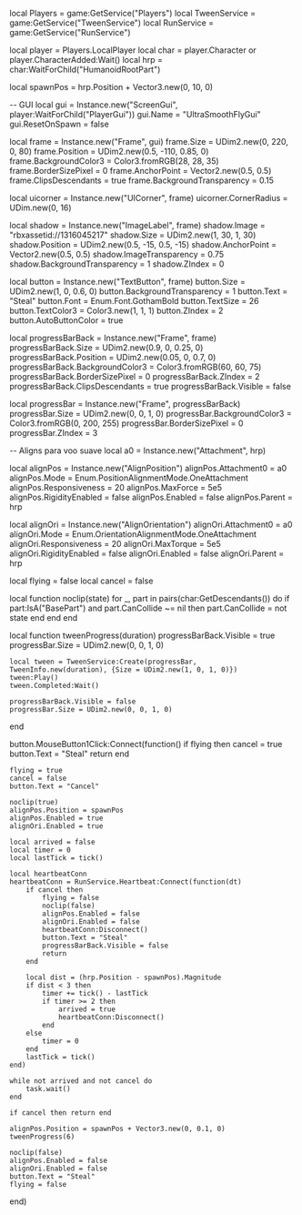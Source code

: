 local Players = game:GetService("Players")
local TweenService = game:GetService("TweenService")
local RunService = game:GetService("RunService")

local player = Players.LocalPlayer
local char = player.Character or player.CharacterAdded:Wait()
local hrp = char:WaitForChild("HumanoidRootPart")

local spawnPos = hrp.Position + Vector3.new(0, 10, 0)

-- GUI
local gui = Instance.new("ScreenGui", player:WaitForChild("PlayerGui"))
gui.Name = "UltraSmoothFlyGui"
gui.ResetOnSpawn = false

local frame = Instance.new("Frame", gui)
frame.Size = UDim2.new(0, 220, 0, 80)
frame.Position = UDim2.new(0.5, -110, 0.85, 0)
frame.BackgroundColor3 = Color3.fromRGB(28, 28, 35)
frame.BorderSizePixel = 0
frame.AnchorPoint = Vector2.new(0.5, 0.5)
frame.ClipsDescendants = true
frame.BackgroundTransparency = 0.15

local uicorner = Instance.new("UICorner", frame)
uicorner.CornerRadius = UDim.new(0, 16)

local shadow = Instance.new("ImageLabel", frame)
shadow.Image = "rbxassetid://1316045217"
shadow.Size = UDim2.new(1, 30, 1, 30)
shadow.Position = UDim2.new(0.5, -15, 0.5, -15)
shadow.AnchorPoint = Vector2.new(0.5, 0.5)
shadow.ImageTransparency = 0.75
shadow.BackgroundTransparency = 1
shadow.ZIndex = 0

local button = Instance.new("TextButton", frame)
button.Size = UDim2.new(1, 0, 0.6, 0)
button.BackgroundTransparency = 1
button.Text = "Steal"
button.Font = Enum.Font.GothamBold
button.TextSize = 26
button.TextColor3 = Color3.new(1, 1, 1)
button.ZIndex = 2
button.AutoButtonColor = true

local progressBarBack = Instance.new("Frame", frame)
progressBarBack.Size = UDim2.new(0.9, 0, 0.25, 0)
progressBarBack.Position = UDim2.new(0.05, 0, 0.7, 0)
progressBarBack.BackgroundColor3 = Color3.fromRGB(60, 60, 75)
progressBarBack.BorderSizePixel = 0
progressBarBack.ZIndex = 2
progressBarBack.ClipsDescendants = true
progressBarBack.Visible = false

local progressBar = Instance.new("Frame", progressBarBack)
progressBar.Size = UDim2.new(0, 0, 1, 0)
progressBar.BackgroundColor3 = Color3.fromRGB(0, 200, 255)
progressBar.BorderSizePixel = 0
progressBar.ZIndex = 3

-- Aligns para voo suave
local a0 = Instance.new("Attachment", hrp)

local alignPos = Instance.new("AlignPosition")
alignPos.Attachment0 = a0
alignPos.Mode = Enum.PositionAlignmentMode.OneAttachment
alignPos.Responsiveness = 20
alignPos.MaxForce = 5e5
alignPos.RigidityEnabled = false
alignPos.Enabled = false
alignPos.Parent = hrp

local alignOri = Instance.new("AlignOrientation")
alignOri.Attachment0 = a0
alignOri.Mode = Enum.OrientationAlignmentMode.OneAttachment
alignOri.Responsiveness = 20
alignOri.MaxTorque = 5e5
alignOri.RigidityEnabled = false
alignOri.Enabled = false
alignOri.Parent = hrp

local flying = false
local cancel = false

local function noclip(state)
	for _, part in pairs(char:GetDescendants()) do
		if part:IsA("BasePart") and part.CanCollide ~= nil then
			part.CanCollide = not state
		end
	end
end

local function tweenProgress(duration)
	progressBarBack.Visible = true
	progressBar.Size = UDim2.new(0, 0, 1, 0)
	
	local tween = TweenService:Create(progressBar, TweenInfo.new(duration), {Size = UDim2.new(1, 0, 1, 0)})
	tween:Play()
	tween.Completed:Wait()
	
	progressBarBack.Visible = false
	progressBar.Size = UDim2.new(0, 0, 1, 0)
end

button.MouseButton1Click:Connect(function()
	if flying then
		cancel = true
		button.Text = "Steal"
		return
	end

	flying = true
	cancel = false
	button.Text = "Cancel"

	noclip(true)
	alignPos.Position = spawnPos
	alignPos.Enabled = true
	alignOri.Enabled = true

	local arrived = false
	local timer = 0
	local lastTick = tick()

	local heartbeatConn
	heartbeatConn = RunService.Heartbeat:Connect(function(dt)
		if cancel then
			flying = false
			noclip(false)
			alignPos.Enabled = false
			alignOri.Enabled = false
			heartbeatConn:Disconnect()
			button.Text = "Steal"
			progressBarBack.Visible = false
			return
		end
		
		local dist = (hrp.Position - spawnPos).Magnitude
		if dist < 3 then
			timer += tick() - lastTick
			if timer >= 2 then
				arrived = true
				heartbeatConn:Disconnect()
			end
		else
			timer = 0
		end
		lastTick = tick()
	end)

	while not arrived and not cancel do
		task.wait()
	end

	if cancel then return end

	alignPos.Position = spawnPos + Vector3.new(0, 0.1, 0)
	tweenProgress(6)

	noclip(false)
	alignPos.Enabled = false
	alignOri.Enabled = false
	button.Text = "Steal"
	flying = false
end)

